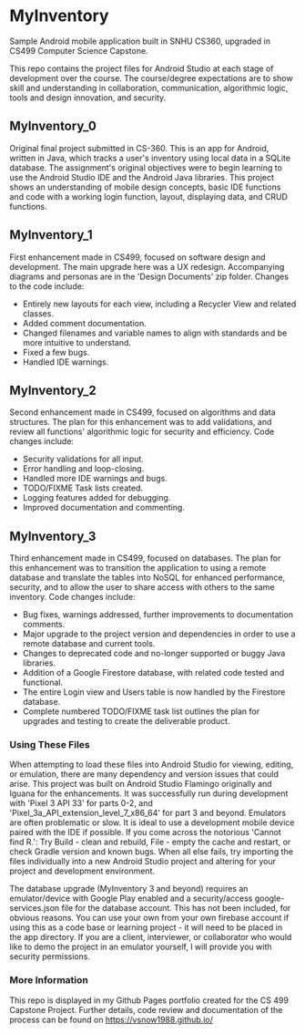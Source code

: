 # MyInventory
Sample Android mobile application built in SNHU CS360, upgraded in CS499 Computer Science Capstone.

This repo contains the project files for Android Studio at each stage of development over the course.
The course/degree expectations are to show skill and understanding in collaboration, communication, algorithmic logic, tools and design innovation, and security.

## MyInventory_0
Original final project submitted in CS-360.
This is an app for Android, written in Java, which tracks a user's inventory using local data in a SQLite database. The assignment's original objectives were to begin learning to use the Android Studio IDE and the Android Java libraries. This project shows an understanding of mobile design concepts, basic IDE functions and code with a working login function, layout, displaying data, and CRUD functions.

## MyInventory_1
First enhancement made in CS499, focused on software design and development. The main upgrade here was a UX redesign. Accompanying diagrams and personas are in the 'Design Documents' zip folder.
Changes to the code include:
- Entirely new layouts for each view, including a Recycler View and related classes.
- Added comment documentation.
- Changed filenames and variable names to align with standards and be more intuitive to understand.
- Fixed a few bugs.
- Handled IDE warnings.

## MyInventory_2
Second enhancement made in CS499, focused on algorithms and data structures. The plan for this enhancement was to add validations, and review all functions' algorithmic logic for security and efficiency. Code changes include:
- Security validations for all input.
- Error handling and loop-closing.
- Handled more IDE warnings and bugs.
- TODO/FIXME Task lists created.
- Logging features added for debugging.
- Improved documentation and commenting.

## MyInventory_3
Third enhancement made in CS499, focused on databases. The plan for this enhancement was to transition the application to using a remote database and translate the tables into NoSQL for enhanced performance, security, and to allow the user to share access with others to the same inventory.
Code changes include:
- Bug fixes, warnings addressed, further improvements to documentation comments.
- Major upgrade to the project version and dependencies in order to use a remote database and current tools.
- Changes to deprecated code and no-longer supported or buggy Java libraries.
- Addition of a Google Firestore database, with related code tested and functional.
- The entire Login view and Users table is now handled by the Firestore database.
- Complete numbered TODO/FIXME task list outlines the plan for upgrades and testing to create the deliverable product.
  
### Using These Files

When attempting to load these files into Android Studio for viewing, editing, or emulation, there are many dependency and version issues that could arise. This project was built on Android Studio Flamingo originally and Iguana for the enhancements. It was successfully run during development with 'Pixel 3 API 33' for parts 0-2, and 'Pixel_3a_API_extension_level_7_x86_64' for part 3 and beyond. Emulators are often problematic or slow. It is ideal to use a development mobile device paired with the IDE if possible. If you come across the notorious 'Cannot find R.': Try Build - clean and rebuild, File - empty the cache and restart, or check Gradle version and known bugs. When all else fails, try importing the files individually into a new Android Studio project and altering for your project and development environment.

The database upgrade (MyInventory 3 and beyond) requires an emulator/device with Google Play enabled and a security/access google-services.json file for the database account.
This has not been included, for obvious reasons. You can use your own from your own firebase account if using this as a code base or learning project - it will need to be placed in the app directory.
If you are a client, interviewer, or collaborator who would like to demo the project in an emulator yourself, I will provide you with security permissions.

### More Information
This repo is displayed in my Github Pages portfolio created for the CS 499 Capstone Project. Further details, code review and documentation of the process can be found on https://vsnow1988.github.io/


